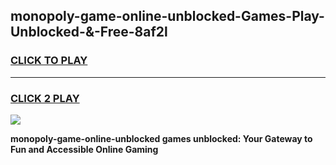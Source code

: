 
## monopoly-game-online-unblocked-Games-Play-Unblocked-&-Free-8af2l
<h3>
<a href="https://premium76.site?title=monopoly-game-online-unblocked&ref=24A">CLICK TO PLAY</a></h3>
<hr>

<h3>
<a href="https://premium76.site?title=monopoly-game-online-unblocked&ref=24A">CLICK 2 PLAY</a>
  
</h3>

<a href="https://premium76.site?title=monopoly-game-online-unblocked&ref=24A"><img src="https://clearcache.store/games.png"></a>


**monopoly-game-online-unblocked games unblocked: Your Gateway to Fun and Accessible Online Gaming**
